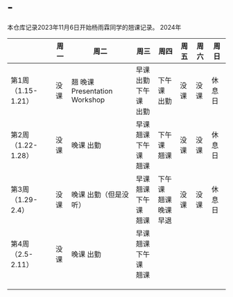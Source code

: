# -

本仓库记录2023年11月6日开始杨雨霖同学的翘课记录。
2024年

|                    | 周一 | 周二                          | 周三                       | 周四                       | 周五 | 周六 | 周日   |
| ------------------ | ---- | ----------------------------- | -------------------------- | -------------------------- | ---- | ---- | ------ |
| 第1周（1.15-1.21） | 没课 | 翘 晚课 Presentation Workshop | 早课 出勤<br />下午课 出勤 | 下午课 出勤                | 没课 | 没课 | 休息日 |
| 第2周（1.22-1.28） | 没课 | 晚课 出勤                     | 早课 翘课<br />下午课 翘课 | 下午课 翘课                | 没课 | 没课 | 休息日 |
| 第3周（1.29-2.4）  | 没课 | 晚课 出勤（但是没听）         | 早课 翘课<br />下午课 翘课 | 下午课 翘课<br />晚课 早退 | 没课 | 没课 | 休息日 |
| 第4周（2.5-2.11）  | 没课 | 晚课 出勤                     | 早课 翘课<br />下午课 翘课 |                            |      |      |        |
|                    |      |                               |                            |                            |      |      |        |
|                    |      |                               |                            |                            |      |      |        |
|                    |      |                               |                            |                            |      |      |        |
